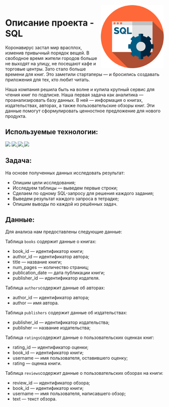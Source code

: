 <img src="sql_file.png" width=200 align="right"/>

# Описание проекта - SQL

Коронавирус застал мир врасплох, изменив привычный порядок вещей. В свободное время жители городов больше не выходят на улицу, не посещают кафе и торговые центры. Зато стало больше времени для книг. Это заметили стартаперы — и бросились создавать приложения для тех, кто любит читать.

Наша компания решила быть на волне и купила крупный сервис для чтения книг по подписке. Наша первая задача как аналитика — проанализировать базу данных.
В ней — информация о книгах, издательствах, авторах, а также пользовательские обзоры книг. Эти данные помогут сформулировать ценностное предложение для нового продукта.

## Используемые технологии:
<div align="left">
<a href="https://www.python.org" target="_blank"><img src="https://img.shields.io/badge/Python-3776AB?style=for-the-badge&logo=Python&logoColor=white"/></a>
<a href="https://pandas.pydata.org" target="_blank"><img src="https://img.shields.io/badge/Pandas-150458?style=for-the-badge&logo=pandas&logoColor=white"/>
</a>
<a href="https://jupyter.org" target="_blank"><img src="https://img.shields.io/badge/Jupyter-F37626?style=for-the-badge&logo=Jupyter&logoColor=white"/>
</a>
<a href=# target="_blank"><img src="https://img.shields.io/badge/sqlalchemy-2F4F4F?style=for-the-badge&logo=Math&logoColor=white"/>
</a>
</div> 

## Задача:

На основе полученных данных исследовать результат:

- Опишим цели исследования;
- Исследуем таблицы — выведем первые строки;
- Сделаем по одному SQL-запросу для решения каждого задания;
- Выведем результат каждого запроса в тетрадке;
- Опишим выводы по каждой из решённых задач.

## Данные:

Для анализа нам предоставлены следующие данные:

Таблица `books` cодержит данные о книгах:

- book_id — идентификатор книги;
- author_id — идентификатор автора;
- title — название книги;
- num_pages — количество страниц;
- publication_date — дата публикации книги;
- publisher_id — идентификатор издателя.

Таблица `authors`cодержит данные об авторах:

- author_id — идентификатор автора;
- author — имя автора.

Таблица `publishers` cодержит данные об издательствах:

- publisher_id — идентификатор издательства;
- publisher — название издательства;

Таблица `ratings`cодержит данные о пользовательских оценках книг:

- rating_id — идентификатор оценки;
- book_id — идентификатор книги;
- username — имя пользователя, оставившего оценку;
- rating — оценка книги.

Таблица `reviews`cодержит данные о пользовательских обзорах на книги:

- review_id — идентификатор обзора;
- book_id — идентификатор книги;
- username — имя пользователя, написавшего обзор;
- text — текст обзора.
